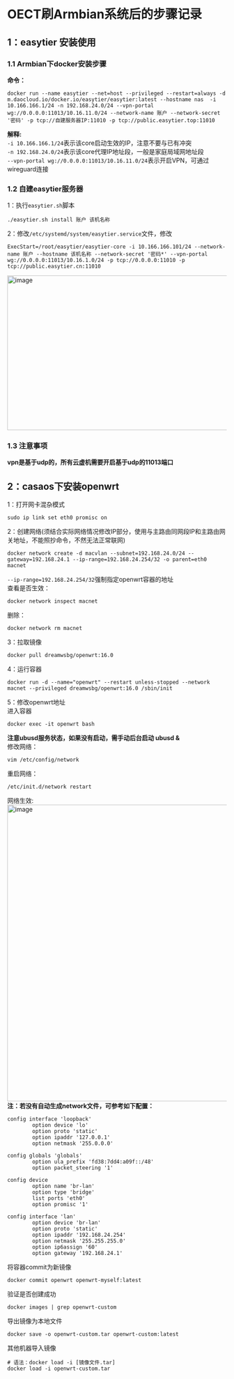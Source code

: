 # OECT刷Armbian系统后的步骤记录
## 1：easytier 安装使用
### 1.1 Armbian下docker安装步骤
**命令：**  
```
docker run --name easytier --net=host --privileged --restart=always -d m.daocloud.io/docker.io/easytier/easytier:latest --hostname nas  -i 10.166.166.1/24 -n 192.168.24.0/24 --vpn-portal wg://0.0.0.0:11013/10.16.11.0/24 --network-name 账户 --network-secret '密码' -p tcp://自建服务器IP:11010 -p tcp://public.easytier.top:11010
```  
**解释:**  
`-i 10.166.166.1/24`表示该core启动生效的IP，注意不要与已有冲突  
`-n 192.168.24.0/24`表示该core代理IP地址段，一般是家庭局域网地址段  
`--vpn-portal wg://0.0.0.0:11013/10.16.11.0/24`表示开启VPN，可通过wireguard连接  
### 1.2 自建easytier服务器  
1：执行`easytier.sh`脚本  
```
./easytier.sh install 账户 该机名称
```  
2：修改`/etc/systemd/system/easytier.service`文件，修改  
```
ExecStart=/root/easytier/easytier-core -i 10.166.166.101/24 --network-name 账户 --hostname 该机名称 --network-secret '密码*' --vpn-portal wg://0.0.0.0:11013/10.16.1.0/24 -p tcp://0.0.0.0:11010 -p tcp://public.easytier.cn:11010
```  
<img width="1895" height="355" alt="image" src="https://github.com/user-attachments/assets/67a38641-fd51-4a24-8703-19d85b32fd77" />  

### 1.3 注意事项  
**vpn是基于udp的，所有云虚机需要开启基于udp的11013端口**
## 2：casaos下安装openwrt
1：打开网卡混杂模式  
```
sudo ip link set eth0 promisc on
```  
2：创建网络(须结合实际网络情况修改IP部分，使用与主路由同网段IP和主路由网关地址，不能照抄命令，不然无法正常联网)  
```
docker network create -d macvlan --subnet=192.168.24.0/24 --gateway=192.168.24.1 --ip-range=192.168.24.254/32 -o parent=eth0 macnet
```
`--ip-range=192.168.24.254/32`强制指定openwrt容器的地址  
查看是否生效：  
```
docker network inspect macnet
```  
删除：  
```
docker network rm macnet
```  
3：拉取镜像  
```
docker pull dreamwsbg/openwrt:16.0
```  
4：运行容器  
```
docker run -d --name="openwrt" --restart unless-stopped --network macnet --privileged dreamwsbg/openwrt:16.0 /sbin/init
```  
5：修改openwrt地址  
进入容器  
```
docker exec -it openwrt bash
```  
**注意ubusd服务状态，如果没有启动，需手动后台启动 ubusd &**  
修改网络：  
```
vim /etc/config/network
```  
重启网络：  
```
/etc/init.d/network restart
```
网络生效:    
<img width="1189" height="681" alt="image" src="https://github.com/user-attachments/assets/0d44a85c-9d50-4e87-bb2c-b7040190d842" />    
**注：若没有自动生成network文件，可参考如下配置：**  
```
config interface 'loopback'
        option device 'lo'
        option proto 'static'
        option ipaddr '127.0.0.1'
        option netmask '255.0.0.0'

config globals 'globals'
        option ula_prefix 'fd38:7dd4:a09f::/48'
        option packet_steering '1'

config device
        option name 'br-lan'
        option type 'bridge'
        list ports 'eth0'
        option promisc '1'

config interface 'lan'
        option device 'br-lan'
        option proto 'static'
        option ipaddr '192.168.24.254'
        option netmask '255.255.255.0'
        option ip6assign '60'
        option gateway '192.168.24.1'
```
将容器commit为新镜像  
```
docker commit openwrt openwrt-myself:latest
```
验证是否创建成功  
```
docker images | grep openwrt-custom
```
导出镜像为本地文件  
```
docker save -o openwrt-custom.tar openwrt-custom:latest
```
其他机器导入镜像  
```
# 语法：docker load -i [镜像文件.tar]
docker load -i openwrt-custom.tar
```

